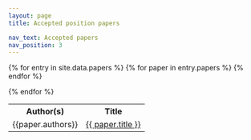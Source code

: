 ```yaml
---
layout: page
title: Accepted position papers

nav_text: Accepted papers
nav_position: 3
---
```


<table>
  <tr>
    <th>Author(s)</th>
    <th>Title</th>
  </tr>
  {% for entry in site.data.papers %}
  {% for paper in entry.papers %}
  <tr>
    <td>{{paper.authors}}</td>
    <td><a href="{{ paper.pdf | absolute_url }}" title="View the PDF of {{ paper.title }}">{{ paper.title }}</a></td>
  </tr>
   {% endfor %}

{% endfor %}
</table>